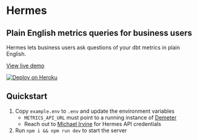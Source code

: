 # Hermes

## Plain English metrics queries for business users

Hermes lets business users ask questions of your dbt metrics in plain English.

[View live demo](https://hermes-odmf.onrender.com/)

[![Deploy on Heroku](https://www.herokucdn.com/deploy/button.svg)](https://heroku.com/deploy)

## Quickstart

1. Copy `example.env` to `.env` and update the environment variables
   - `METRICS_API_URL` must point to a running instance of [Demeter](https://github.com/mjirv/demeter)
   - Reach out to [Michael Irvine](mailto:michael.j.irvine@gmail.com) for Hermes API credentials
2. Run `npm i && npm run dev` to start the server
